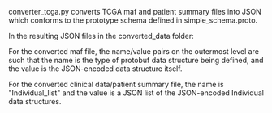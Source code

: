 converter_tcga.py converts TCGA maf and patient summary files into JSON which conforms to the prototype schema defined in simple_schema.proto.

In the resulting JSON files in the converted_data folder:

For the converted maf file, the name/value pairs on the outermost level are such that the name is the type of protobuf data structure being defined, and the value is the JSON-encoded data structure itself.

For the converted clinical data/patient summary file, the name is "Individual_list" and the value is a JSON list of the JSON-encoded Individual data structures.
